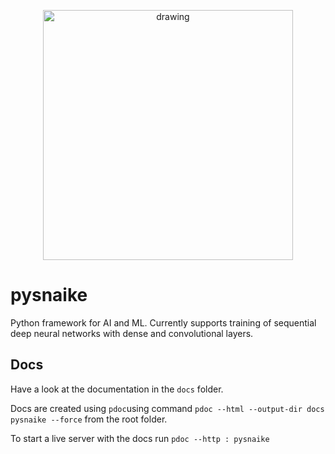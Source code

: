 <p align="center">
<img src="https://user-images.githubusercontent.com/54172854/116527321-d84a0a80-a8da-11eb-9ab5-6c9b32ff003f.png" alt="drawing" width="400" align="center"/>
</p>

# pysnaike
Python framework for AI and ML.
Currently supports training of sequential deep neural networks with dense and convolutional layers.


<!-- ![pysnaike_logo](https://user-images.githubusercontent.com/54172854/111886397-80f87680-89cd-11eb-904a-7f2b0cb2dbf4.png) -->

## Docs
Have a look at the documentation in the ```docs``` folder.

Docs are created using ```pdoc```using command 
```pdoc --html --output-dir docs pysnaike --force```
from the root folder.

To start a live server with the docs run
```pdoc --http : pysnaike```